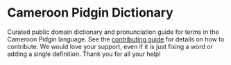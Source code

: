
# Cameroon Pidgin Dictionary

Curated public domain dictionary and pronunciation guide for terms in the Cameroon Pidgin language. See the [contributing guide](https://github.com/drumworkteam/term/blob/make/.github/contributing.md) for details on how to contribute. We would love your support, even if it is just fixing a word or adding a single definition. Thank you for all your help!